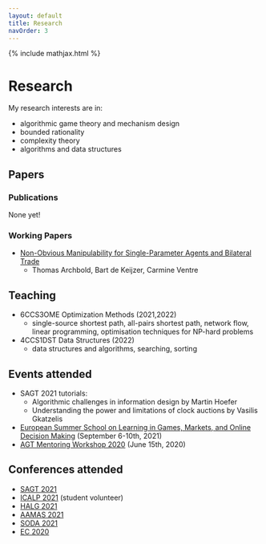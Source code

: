 ```yaml
---
layout: default
title: Research
navOrder: 3
---
```


{% include mathjax.html %}

# Research

My research interests are in:
- algorithmic game theory and mechanism design
- bounded rationality
- complexity theory
- algorithms and data structures

## Papers

### Publications

None yet!

### Working Papers

- [Non-Obvious Manipulability for Single-Parameter Agents and Bilateral Trade](https://arxiv.org/abs/2202.06660)
  - Thomas Archbold, Bart de Keijzer, Carmine Ventre

## Teaching

- 6CCS3OME Optimization Methods (2021,2022)
  - single-source shortest path, all-pairs shortest path, network flow, linear
	programming, optimisation techniques for NP-hard problems
- 4CCS1DST Data Structures (2022)
  - data structures and algorithms, searching, sorting

## Events attended

- SAGT 2021 tutorials:
  - Algorithmic challenges in information design by Martin Hoefer
  - Understanding the power and limitations of clock auctions by Vasilis Gkatzelis
- [European Summer School on Learning in Games, Markets, and Online Decision
Making](https://sites.google.com/a/diag.uniroma1.it/algadimar/european-summer-school-september-6-10-2021)
(September 6-10th, 2021)
- [AGT Mentoring Workshop
  2020](https://www.cs.princeton.edu/~smattw/AMW20/index.html) (June 15th, 2020)

## Conferences attended

- [SAGT 2021](https://events.au.dk/sagt2021/)
- [ICALP 2021](http://easyconferences.eu/icalp2021/) (student volunteer)
- [HALG 2021](https://highlightsofalgorithms.org/) 
- [AAMAS 2021](https://aamas2021.soton.ac.uk/)
- [SODA 2021](https://www.siam.org/conferences/cm/conference/soda21)
- [EC 2020](https://ec20.sigecom.org/)
